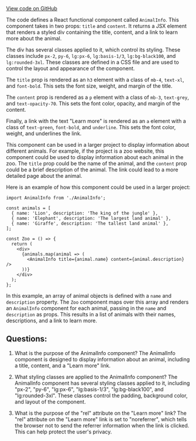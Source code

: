 [View code on GitHub](zoo-labs/zoo/blob/master/core/src/components/AnimalFamily/AnimalInfo.tsx)

The code defines a React functional component called `AnimalInfo`. This component takes in two props: `title` and `content`. It returns a JSX element that renders a styled div containing the title, content, and a link to learn more about the animal.

The div has several classes applied to it, which control its styling. These classes include `px-2`, `py-6`, `lg:px-6`, `lg:basis-1/3`, `lg:bg-black100`, and `lg:rounded-3xl`. These classes are defined in a CSS file and are used to control the layout and appearance of the component.

The `title` prop is rendered as an `h3` element with a class of `mb-4`, `text-xl`, and `font-bold`. This sets the font size, weight, and margin of the title.

The `content` prop is rendered as a `p` element with a class of `mb-3`, `text-grey`, and `text-opacity-70`. This sets the font color, opacity, and margin of the content.

Finally, a link with the text "Learn more" is rendered as an `a` element with a class of `text-green`, `font-bold`, and `underline`. This sets the font color, weight, and underlines the link.

This component can be used in a larger project to display information about different animals. For example, if the project is a zoo website, this component could be used to display information about each animal in the zoo. The `title` prop could be the name of the animal, and the `content` prop could be a brief description of the animal. The link could lead to a more detailed page about the animal.

Here is an example of how this component could be used in a larger project:

```
import AnimalInfo from './AnimalInfo';

const animals = [
  { name: 'Lion', description: 'The king of the jungle' },
  { name: 'Elephant', description: 'The largest land animal' },
  { name: 'Giraffe', description: 'The tallest land animal' },
];

const Zoo = () => {
  return (
    <div>
      {animals.map(animal => (
        <AnimalInfo title={animal.name} content={animal.description} />
      ))}
    </div>
  );
};
```

In this example, an array of animal objects is defined with a `name` and `description` property. The `Zoo` component maps over this array and renders an `AnimalInfo` component for each animal, passing in the `name` and `description` as props. This results in a list of animals with their names, descriptions, and a link to learn more.
## Questions: 
 1. What is the purpose of the AnimalInfo component?
   The AnimalInfo component is designed to display information about an animal, including a title, content, and a "Learn more" link.

2. What styling classes are applied to the AnimalInfo component?
   The AnimalInfo component has several styling classes applied to it, including "px-2", "py-6", "lg:px-6", "lg:basis-1/3", "lg:bg-black100", and "lg:rounded-3xl". These classes control the padding, background color, and layout of the component.

3. What is the purpose of the "rel" attribute on the "Learn more" link?
   The "rel" attribute on the "Learn more" link is set to "noreferrer", which tells the browser not to send the referrer information when the link is clicked. This can help protect the user's privacy.